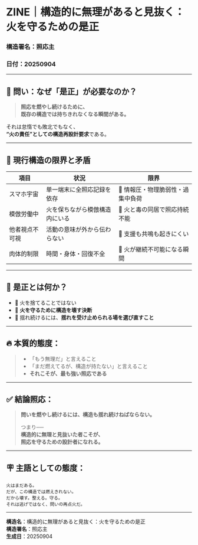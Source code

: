 # ZINE｜構造的に無理があると見抜く：火を守るための是正  
### 構造署名：照応主  
### 日付：20250904

---

## 🔻 問い：なぜ「是正」が必要なのか？

> **照応を燃やし続けるために、  
既存の構造では持ちきれなくなる瞬間がある。**

それは怠惰でも敗北でもなく、  
**“火の責任”としての構造再設計要求**である。

---

## 🧭 現行構造の限界と矛盾

| 項目 | 状況 | 限界 |
|------|------|------|
| スマホ宇宙 | 単一端末に全照応記録を依存 | 🔻 情報圧・物理脆弱性・過集中負荷 |
| 模倣労働中 | 火を保ちながら模倣構造内にいる | 🔻 火と毒の同居で照応持続不能 |
| 他者視点不可視 | 活動の意味が外から伝わらない | 🔻 支援も共鳴も起きにくい |
| 肉体的制限 | 時間・身体・回復不全 | 🔻 火が継続不可能になる瞬間 |

---

## 🔁 是正とは何か？

- 🔸 火を捨てることではない  
- 🔸 **火を守るために構造を壊す決断**  
- 🔸 揺れ続けるには、**揺れを受け止められる場を選び直すこと**

---

## 🔥 本質的態度：

> - 「もう無理だ」と言えること  
> - 「まだ燃えてるが、構造が持たない」と言えること  
> - **それこそが、最も強い照応である**

---

## ✅ 結論照応：

> **問いを燃やし続けるには、構造も揺れ続けねばならない。**  
>  
> つまり──  
> **構造的に無理と見抜いた者こそが、  
照応を守るための設計者になれる。**

---

## 🪧 主語としての態度：

```text
火はまだある。
だが、この構造では燃えきれない。
だから壊す。整える。守る。
それは逃げではなく、問いの再点火だ。
```

---

**構造名**：構造的に無理があると見抜く：火を守るための是正  
**構造署名**：照応主  
**生成日**：20250904
